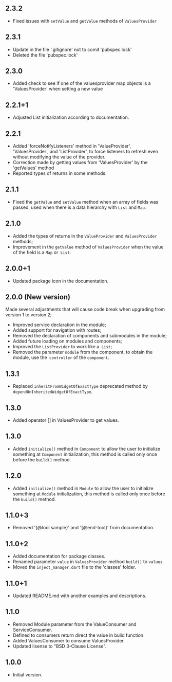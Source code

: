## 2.3.2

* Fixed issues with `setValue` and `getValue` methods of `ValuesProvider`

## 2.3.1

* Update in the file '.gitignore' not to comit 'pubspec.lock'
* Deleted the file 'pubspec.lock'

## 2.3.0

* Added check to see if one of the valuesprovider map objects is a 'ValuesProvider' when setting a new value

## 2.2.1+1

* Adjusted List initialization according to documentation.

## 2.2.1

* Added 'forceNotifyListeners' method in 'ValueProvider', 'ValuesProvider', and 'ListProvider', to force listeners to refresh even without modifying the value of the provider.
* Correction made by getting values from 'ValuesProvider' by the 'getValues' method
* Reported types of returns in some methods.

## 2.1.1

* Fixed the `getValue` and `setValue` method when an array of fields was passed, used when there is a data hierarchy with `List` and `Map`.

## 2.1.0

* Added the types of returns in the `ValueProvider` and `ValuesProvider` methods;
* Improvement in the `getValue` method of `ValuesProvider` when the value of the field is a `Map` or` List`.

## 2.0.0+1

* Updated package icon in the documentation.

## 2.0.0 (New version)

Made several adjustments that will cause code break when upgrading from version 1 to version 2;

* Improved service declaration in the module;
* Added support for navigation with routes;
* Removed the declaration of components and submodules in the module;
* Added future loading on modules and components;
* Improved the `ListProvider` to work like a` List`;
* Removed the parameter `module` from the component, to obtain the module, use the` controller` of the `component`.

## 1.3.1

* Replaced `inheritFromWidgetOfExactType` deprecated method by `dependOnInheritedWidgetOfExactType`.

## 1.3.0

* Added operator [] in ValuesProvider to get values.

## 1.3.0

* Added `initialize()` method in `Component` to allow the user to initialize something at `Component` initialization, this method is called only once before the `build()` method.

## 1.2.0

* Added `initialize()` method in `Module` to allow the user to initialize something at `Module` initialization, this method is called only once before the `build()` method.

## 1.1.0+3

* Removed '{@tool sample}' and '{@end-tool}' from documentation.

## 1.1.0+2

* Added documentation for package classes.
* Renamed parameter `value` in `ValuesProvider` method `build()` to `values`.
* Moved the `inject_manager.dart` file to the 'classes' folder.

## 1.1.0+1

* Updated README.md with another examples and descriptions.

## 1.1.0

* Removed Module parameter from the ValueConsumer and ServiceConsumer.
* Defined to consumers return direct the value in build function.
* Added ValuesConsumer to consume ValuesProvider.
* Updated lisense to "BSD 3-Clause License".

## 1.0.0

* Initial version.